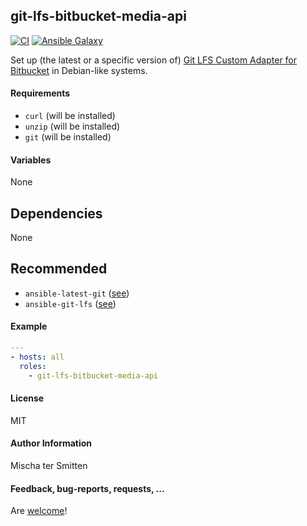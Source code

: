 ## git-lfs-bitbucket-media-api

[![CI](https://github.com/Oefenweb/ansible-git-lfs-bitbucket-media-api/workflows/CI/badge.svg)](https://github.com/Oefenweb/ansible-git-lfs-bitbucket-media-api/actions?query=workflow%3ACI)
[![Ansible Galaxy](http://img.shields.io/badge/ansible--galaxy-git--lfs--bitbucket--media--api-blue.svg)](https://galaxy.ansible.com/Oefenweb/git_lfs_bitbucket_media_api)

Set up (the latest or a specific version of) [Git LFS Custom Adapter for Bitbucket](https://confluence.atlassian.com/bitbucket/bitbucket-lfs-media-adapter-856699998.html) in Debian-like systems.

#### Requirements

* `curl` (will be installed)
* `unzip` (will be installed)
* `git` (will be installed)

#### Variables

None

## Dependencies

None

## Recommended

* `ansible-latest-git` ([see](https://github.com/Oefenweb/ansible-latest-git))
* `ansible-git-lfs` ([see](https://github.com/Oefenweb/ansible-git-lfs))

#### Example

```yaml
---
- hosts: all
  roles:
    - git-lfs-bitbucket-media-api
```

#### License

MIT

#### Author Information

Mischa ter Smitten

#### Feedback, bug-reports, requests, ...

Are [welcome](https://github.com/Oefenweb/ansible-git-lfs-bitbucket-media-api/issues)!
